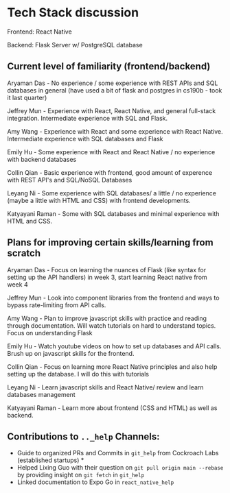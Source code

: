 # Tech Stack discussion

Frontend: React Native

Backend: Flask Server w/ PostgreSQL database

## Current level of familiarity (frontend/backend)

Aryaman Das - No experience / some experience with REST APIs and SQL databases in general (have used a bit of flask and postgres in cs190b - took it last quarter)

Jeffrey Mun - Experience with React, React Native, and general full-stack integration. Intermediate experience with SQL and Flask.

Amy Wang - Experience with React and some experience with React Native. Intermediate experience with SQL databases and Flask

Emily Hu - Some experience with React and React Native / no experience with backend databases

Collin Qian - Basic experience with frontend, good amount of experence with REST API's and SQL/NoSQL Databases

Leyang Ni - Some experience with SQL databases/ a little / no experience (maybe a little with HTML and CSS) with frontend developments. 

Katyayani Raman - Some with SQL databases and minimal experience with HTML and CSS. 

## Plans for improving certain skills/learning from scratch

Aryaman Das - Focus on learning the nuances of Flask (like syntax for setting up the API handlers) in week 3, start learning React native from week 4

Jeffrey Mun - Look into component libraries from the frontend and ways to bypass rate-limiting from API calls.

Amy Wang - Plan to improve javascript skills with practice and reading through documentation. Will watch tutorials on hard to understand topics. Focus on understanding Flask

Emily Hu - Watch youtube videos on how to set up databases and API calls. Brush up on javascript skills for the frontend.

Collin Qian - Focus on learning more React Native principles and also help setting up the database. I will do this with tutorials

Leyang Ni - Learn javascript skills and React Native/ review and learn databases management

Katyayani Raman - Learn more about frontend (CSS and HTML) as well as backend.

## Contributions to `.._help` Channels:
* Guide to organized PRs and Commits in `git_help` from Cockroach Labs (established startups) *
* Helped Lixing Guo with their question on `git pull origin main --rebase` by providing insight on `git fetch` in `git_help`
* Linked documentation to Expo Go in `react_native_help`

